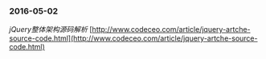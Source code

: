 ### 2016-05-02
*jQuery整体架构源码解析*	[http://www.codeceo.com/article/jquery-artche-source-code.html](http://www.codeceo.com/article/jquery-artche-source-code.html)